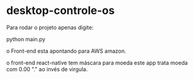 # desktop-controle-os

Para rodar o projeto apenas digite:

python main.py



o Front-end esta apontando para AWS amazon.


o front-end react-native tem máscara para moeda este app trata moeda com 0.00 "." ao invés de virgula.
